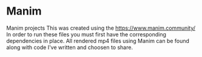 # Manim
 Manim projects
This was created using the https://www.manim.community/
In order to run these files you must first have the corresponding dependencies in place. All rendered mp4 files using Manim can be found along with code I've written and choosen to share.
